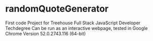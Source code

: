 # randomQuoteGenerator
First code Project for Treehouse Full Stack JavaScript Developer Techdegree
Can be run as an interactive webpage, tested in Google Chrome Version 52.0.2743.116 (64-bit)

